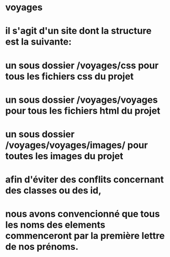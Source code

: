 # voyages

# il s'agit d'un site dont la structure est la suivante:
# un sous dossier /voyages/css pour tous les fichiers css du projet
# un sous dossier /voyages/voyages pour tous les fichiers html du projet
# un sous dossier /voyages/voyages/images/ pour toutes les images du projet
# afin d'éviter des conflits concernant des classes ou des id,
# nous avons convencionné que tous les noms des elements commenceront par la première lettre de nos prénoms.
